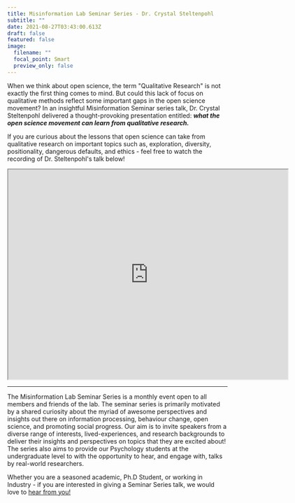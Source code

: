 ```yaml
---
title: Misinformation Lab Seminar Series - Dr. Crystal Steltenpohl
subtitle: ""
date: 2021-08-27T03:43:00.613Z
draft: false
featured: false
image:
  filename: ""
  focal_point: Smart
  preview_only: false
---
```


When we think about open science, the term "Qualitative Research" is not exactly the first thing comes to mind. But could this lack of focus on qualitative methods reflect some important gaps in the open science movement? In an insightful Misinformation Seminar series talk, Dr. Crystal Steltenpohl delivered a thought-provoking presentation entitled: ***what the open science movement can learn from qualitative research.*** 

If you are curious about the lessons that open science can take from qualitative research on important topics such as, exploration, diversity, positionality, dangerous defaults, and ethics - feel free to watch the recording of Dr. Steltenpohl's talk below!  

<iframe src="https://video.deakin.edu.au/media/t/1_wvlm0i12?ed=2179" width="640" height="480" allow="autoplay"></iframe>


---
The Misinformation Lab Seminar Series is a monthly event open to all members and friends of the lab. The seminar series is primarily motivated by a shared curiosity about the myriad of awesome perspectives and insights out there on information processing, behaviour change, open science, and promoting social progress. Our aim is to invite speakers from a diverse range of interests, lived-experiences, and research backgrounds to deliver their insights and perspectives on topics that they are excited about! The series also aims to provide our Psychology students at the undergraduate level to with the opportunity to hear, and engage with, talks by real-world researchers.

Whether you are a seasoned academic, Ph.D Student, or working in Industry - if you are interested in giving a Seminar Series talk, we would love to [hear from you!](mailto:josh.rhee@deakin.edu.au)

